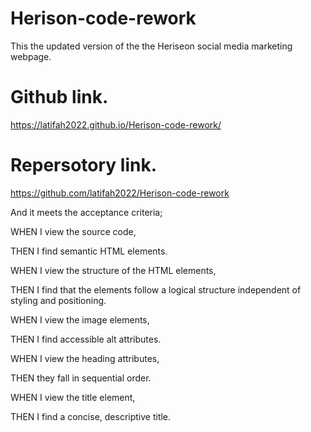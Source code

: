 # Herison-code-rework

This the updated version of the the Heriseon social media marketing webpage. 

# Github link.

https://latifah2022.github.io/Herison-code-rework/

# Repersotory link.

https://github.com/latifah2022/Herison-code-rework

 And it meets the acceptance criteria;

WHEN I view the source code,

THEN I find semantic HTML elements.

WHEN I view the structure of the HTML elements,

THEN I find that the elements follow a logical structure independent of styling and positioning.

WHEN I view the image elements,

THEN I find accessible alt attributes.

WHEN I view the heading attributes,

THEN they fall in sequential order.

WHEN I view the title element,

THEN I find a concise, descriptive title. 

